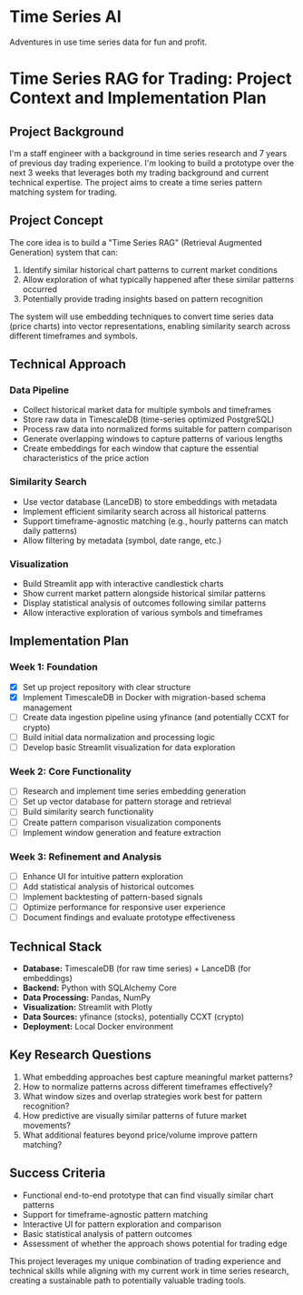 # Time Series AI

Adventures in use time series data for fun and profit.


# Time Series RAG for Trading: Project Context and Implementation Plan

## Project Background

I'm a staff engineer with a background in time series research and 7 years of previous day trading experience. I'm looking to build a prototype over the next 3 weeks that leverages both my trading background and current technical expertise. The project aims to create a time series pattern matching system for trading.

## Project Concept

The core idea is to build a "Time Series RAG" (Retrieval Augmented Generation) system that can:
1. Identify similar historical chart patterns to current market conditions
2. Allow exploration of what typically happened after these similar patterns occurred
3. Potentially provide trading insights based on pattern recognition

The system will use embedding techniques to convert time series data (price charts) into vector representations, enabling similarity search across different timeframes and symbols.

## Technical Approach

### Data Pipeline
- Collect historical market data for multiple symbols and timeframes
- Store raw data in TimescaleDB (time-series optimized PostgreSQL)
- Process raw data into normalized forms suitable for pattern comparison
- Generate overlapping windows to capture patterns of various lengths
- Create embeddings for each window that capture the essential characteristics of the price action

### Similarity Search
- Use vector database (LanceDB) to store embeddings with metadata
- Implement efficient similarity search across all historical patterns
- Support timeframe-agnostic matching (e.g., hourly patterns can match daily patterns)
- Allow filtering by metadata (symbol, date range, etc.)

### Visualization
- Build Streamlit app with interactive candlestick charts
- Show current market pattern alongside historical similar patterns
- Display statistical analysis of outcomes following similar patterns
- Allow interactive exploration of various symbols and timeframes

## Implementation Plan

### Week 1: Foundation
- [x] Set up project repository with clear structure
- [x] Implement TimescaleDB in Docker with migration-based schema management
- [ ] Create data ingestion pipeline using yfinance (and potentially CCXT for crypto)
- [ ] Build initial data normalization and processing logic
- [ ] Develop basic Streamlit visualization for data exploration

### Week 2: Core Functionality
- [ ] Research and implement time series embedding generation
- [ ] Set up vector database for pattern storage and retrieval
- [ ] Build similarity search functionality
- [ ] Create pattern comparison visualization components
- [ ] Implement window generation and feature extraction

### Week 3: Refinement and Analysis
- [ ] Enhance UI for intuitive pattern exploration
- [ ] Add statistical analysis of historical outcomes
- [ ] Implement backtesting of pattern-based signals
- [ ] Optimize performance for responsive user experience
- [ ] Document findings and evaluate prototype effectiveness

## Technical Stack

- **Database:** TimescaleDB (for raw time series) + LanceDB (for embeddings)
- **Backend:** Python with SQLAlchemy Core
- **Data Processing:** Pandas, NumPy
- **Visualization:** Streamlit with Plotly
- **Data Sources:** yfinance (stocks), potentially CCXT (crypto)
- **Deployment:** Local Docker environment

## Key Research Questions

1. What embedding approaches best capture meaningful market patterns?
2. How to normalize patterns across different timeframes effectively?
3. What window sizes and overlap strategies work best for pattern recognition?
4. How predictive are visually similar patterns of future market movements?
5. What additional features beyond price/volume improve pattern matching?

## Success Criteria

- Functional end-to-end prototype that can find visually similar chart patterns
- Support for timeframe-agnostic pattern matching
- Interactive UI for pattern exploration and comparison
- Basic statistical analysis of pattern outcomes
- Assessment of whether the approach shows potential for trading edge

This project leverages my unique combination of trading experience and technical skills while aligning with my current work in time series research, creating a sustainable path to potentially valuable trading tools.
